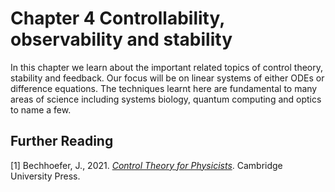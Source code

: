 # Chapter 4 Controllability, observability and stability

In this chapter we learn about the important related topics of control theory, stability and feedback. Our focus will be on linear systems of either ODEs or difference equations. The techniques learnt here are fundamental to many areas of science including systems biology, quantum computing and optics to name a few. 

## Further Reading 

[1] Bechhoefer, J., 2021. [*Control Theory for Physicists*](https://www.cambridge.org/core/books/control-theory-for-physicists/21AFE5D6C475D1B44BCF9B8536338D98#). Cambridge University Press.
